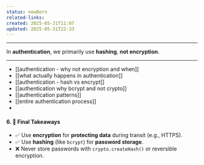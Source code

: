 ```yaml
---
status: newBorn
related-links: 
created: 2025-05-31T11:07
updated: 2025-05-31T22:33
---
```

---

In **authentication**, we primarily use **hashing**, **not encryption**.

---

- [[authentication - why not encryption and when]]
- [[what actually happens in authentication]]
- [[authentication - hash vs encrypt]]
- [[authentication why bcrypt and not crypto]]
- [[authentication patterns]]
- [[entire authentication process]]
- 


#### 6. 🧠 Final Takeaways

- ✅ Use **encryption** for **protecting data** during transit (e.g., HTTPS).
- ✅ Use **hashing** (like `bcrypt`) for **password storage**.
- ❌ Never store passwords with `crypto.createHash()` or reversible encryption.